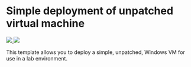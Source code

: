 # Simple deployment of unpatched virtual machine

<a href="https://portal.azure.com/#create/Microsoft.Template/uri/https%3A%2F%2Fraw.githubusercontent.com%2HynesITe%2LODS%2master%2OS001%2simple-unpatched-vm.json" target="_blank">
    <img src="http://azuredeploy.net/deploybutton.png"/>
</a>
<a href="http://armviz.io/#/?load=https%3A%2F%2Fraw.githubusercontent.com%2FAzure%2Fazure-quickstart-templates%2Fmaster%2F101-vm-simple-windows%2Fazuredeploy.json" target="_blank">
    <img src="http://armviz.io/visualizebutton.png"/>
</a>


This template allows you to deploy a simple, unpatched, Windows VM for use in a lab environment.
